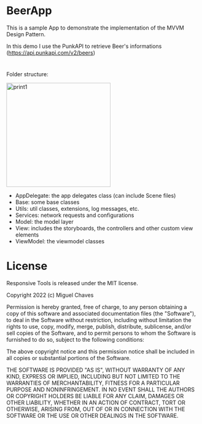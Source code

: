 # BeerApp

This is a sample App to demonstrate the implementation of the MVVM Design Pattern.

In this demo I use the PunkAPI to retrieve Beer's informations (https://api.punkapi.com/v2/beers)

#

Folder structure:

<img width="271" alt="print1" src="https://user-images.githubusercontent.com/97108101/154108557-42dbb02a-4e67-4ee3-a4cf-6ab8f245d93e.png">

- AppDelegate: the app delegates class (can include Scene files)
- Base: some base classes 
- Utils: util classes, extensions, log messages, etc.
- Services: network requests and configurations
- Model: the model layer
- View: includes the storyboards, the controllers and other custom view elements
- ViewModel: the viewmodel classes

# License

Responsive Tools is released under the MIT license.

Copyright 2022 (c) Miguel Chaves

Permission is hereby granted, free of charge, to any person obtaining a copy of this software and associated documentation files (the "Software"), to deal in the Software without restriction, including without limitation the rights to use, copy, modify, merge, publish, distribute, sublicense, and/or sell copies of the Software, and to permit persons to whom the Software is furnished to do so, subject to the following conditions:

The above copyright notice and this permission notice shall be included in all copies or substantial portions of the Software.

THE SOFTWARE IS PROVIDED "AS IS", WITHOUT WARRANTY OF ANY KIND, EXPRESS OR IMPLIED, INCLUDING BUT NOT LIMITED TO THE WARRANTIES OF MERCHANTABILITY, FITNESS FOR A PARTICULAR PURPOSE AND NONINFRINGEMENT. IN NO EVENT SHALL THE AUTHORS OR COPYRIGHT HOLDERS BE LIABLE FOR ANY CLAIM, DAMAGES OR OTHER LIABILITY, WHETHER IN AN ACTION OF CONTRACT, TORT OR OTHERWISE, ARISING FROM, OUT OF OR IN CONNECTION WITH THE SOFTWARE OR THE USE OR OTHER DEALINGS IN THE SOFTWARE.
